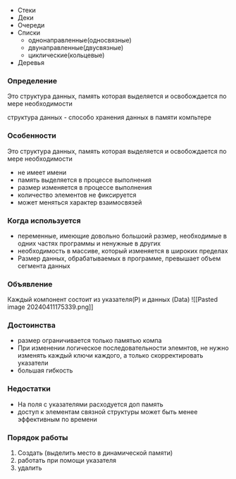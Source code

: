 - Стеки
- Деки
- Очереди
- Списки 
	- однонаправленные(односвязные)
	- двунаправленные(двусвязные)
	- циклические(кольцевые)
- Деревья


### Определение 
Это структура данных, память которая выделяется и освобождается по мере необходимости

структура данных - способо хранения данных в памяти компьтере

### Особенности 
Это структура данных, память которая выделяется и освобождается по мере необходимости

- не имеет имени
- память выделяется в процессе выполнения
- размер изменяется в процессе выполнения
- количество элементов не фиксируется
- может меняться характер взаимосвязей


### Когда используется

- переменные, имеющие довольно большоий размер, необходимые в одних частях программы и ненужные в других
- необходимость в массиве, который изменяется в широких пределах 
- Размер данных, обрабатываемых в программе, превышает объем сегмента данных


### Объявление

Каждый компонент состоит из указателя(P) и данных (Data)
![[Pasted image 20240411175339.png]]


### Достоинства
- размер ограничивается только памятью компа
- При изменении логическое последовательности элемнтов, не нужно изменять каждый ключи каждого, а только скорректировать указатели 
- большая гибкость


### Недостатки
- На поля с указателями расходуется доп память
- доступ к элементам связной структуры может быть менее эффективным по времени

### Порядок работы
1. Создать (выделить место в динамической памяти)
2. работать при помощи указателя
3. удалить